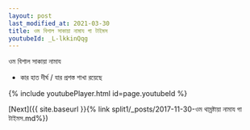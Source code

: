 ```yaml
---
layout: post
last_modified_at: 2021-03-30
title: ওম বিশাল সাকায়া নামায গা টাইমস
youtubeId: _L-lkkinQqg
---
```

 
 
 ওম বিশাল সাকায়া নামায  
 
 -  কার হাত দীর্ঘ / যার প্রশস্ত শাখা রয়েছে 
 
  
 
  
 
 
 
 
 
 


{% include youtubePlayer.html id=page.youtubeId %}
 
[Next]({{ site.baseurl }}{% link  split1/_posts/2017-11-30-ওম থাম্রষ্টায়া নামায গা টাইমস.md%})
 
